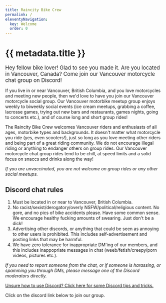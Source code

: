 ```yaml
---
title: Raincity Bike Crew
permalink: /
eleventyNavigation:
  key: Welcome
  order: 0
---
```

<h1 class="visually-hidden">{{ metadata.title }}</h1>

<big>Hey fellow bike lover! Glad to see you made it. Are you located in Vancouver, Canada? Come join our Vancouver motorcycle chat group on Discord!</big>

If you live in or near Vancouver, British Columbia, and you love motorcycles and meeting new people, then we'd love to have you join our Vancouver motorcycle social group. Our Vancouver motorbike meetup group enjoys weekly to biweekly social events (ice cream meetups, grabbing a coffee, lacrosse games, trying out new bars and restaurants, games nights, going to concerts etc.), and of course long and short group rides!

The Raincity Bike Crew welcomes Vancouver riders and enthusiasts of all ages, motorbike types and backgrounds. It doesn't matter what motorcycle you ride (yes, even scooters!), just so long as you love meeting other riders and being part of a great riding community. We do not encourage illegal riding or anything to endanger others on group rides. Our Vancouver motorcycle chat group rides tend to be chill, at speed limits and a solid focus on snaccs and drinks along the way!

*If you are unvaccinated, you are not welcome on group rides or any other social meetups.*

## Discord chat rules

1. Must be located in or near to Vancouver, British Columbia.
2. No racist/sexist/derogatory/overly NSFW/political/religious content. No gore, and no pics of bike accidents please. Have some common sense. We encourage healthy fucking amounts of swearing. Just don't be a dick!
3. Advertising other discords, or anything that could be seen as annoying to other users is prohibited. This includes self-advertisement and posting links that may be harmful.
4. We have zero tolerance for inappropriate DM'ing of our members, and this includes inappopriate messages in chat (weeb/fetish/creepy/porn videos, pictures etc.).

*If you need to report someone from the chat, or if someone is harassing, or spamming you through DMs, please message one of the Discord moderators directly.*

[Unsure how to use Discord? Click here for some Discord tips and tricks.](https://www.raincitybikecrew.com/discord-info/)

Click on the discord link below to join our group.